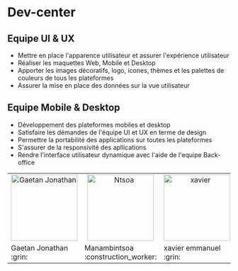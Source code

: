# Dev-center

## Equipe UI & UX
- Mettre en place l'apparence utilisateur et assurer l'expérience utilisateur
- Réaliser les maquettes Web, Mobile et Desktop
- Apporter les images décoratifs, logo, icones, thèmes et les palettes de couleurs de tous les plateformes
- Assurer la mise en place des données sur la vue utilisateur

## Equipe Mobile & Desktop
- Développement des plateformes mobiles et desktop
- Satisfaire les démandes de l'équipe UI et UX en terme de design
- Permettre la portabilité des applications sur toutes les plateformes
- S'assurer de la responsivité des apllications
- Rendre l'interface utilisateur dynamique avec l'aide de l'equipe Back-office



<table>
 <tr>
    <td align="center"><a href="https://gaetan1903.github.com"><img src="https://avatars0.githubusercontent.com/u/43904633?s=460&v=4" width="150px;" height="150px;" alt="Gaetan Jonathan"/> </td>
     <td align="center"><a href="https://ntsoa2112.github.com"><img src="https://avatars2.githubusercontent.com/u/49555661?s=460&v=4" width="150px;" height="150px;" alt="Ntsoa"/> </td>
 <td align="center"><a href="https://xavier-001.github.com"><img src="https://avatars1.githubusercontent.com/u/74898540?s=400&u=fc996a0de289f19a312112aa69a61fe31c250d21&v=4" width="150px;" height="150px;" alt="xavier"/> </td>
 </tr>
 <tr>

  <td> Gaetan Jonathan :grin: </td>
  <td> Manambintsoa :construction_worker: </td>
  <td> xavier emmanuel :grin: </td>

 </td>
 

 </tr>
</table>
